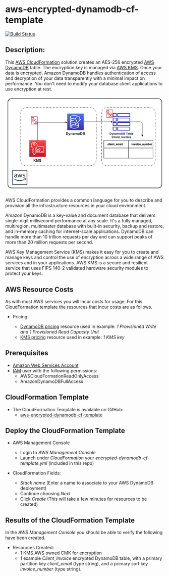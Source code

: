 # aws-encrypted-dynamodb-cf-template
[![Build Status](https://travis-ci.org/getcft/aws-encrypted-dynamodb-cf-template.svg?branch=master)](https://travis-ci.org/getcft/aws-encrypted-dynamodb-cf-template)

## Description:

This <a href="https://aws.amazon.com/cloudformation/" target="_blank">AWS CloudFormation</a> solution creates an AES-256 encrypted <a href="https://aws.amazon.com/dynamodb/" target="_blank"> AWS DynamoDB</a> table. The encryption key is managed via <a href="https://aws.amazon.com/kms" target="_blank"> AWS KMS</a>. Once your data is encrypted, Amazon DynamoDB handles authentication of access and decryption of your data transparently with a minimal impact on performance. You don't need to modify your database client applications to use encryption at rest.

<img src="encrypted-aws-dynamodb.png" alt="Encrypted DynamoDB" />

AWS CloudFormation provides a common language for you to describe and provision all the infrastructure resources in your cloud environment.

Amazon DynamoDB is a key-value and document database that delivers single-digit millisecond performance at any scale. It's a fully managed, multiregion, multimaster database with built-in security, backup and restore, and in-memory caching for internet-scale applications. DynamoDB can handle more than 10 trillion requests per day and can support peaks of more than 20 million requests per second.

AWS Key Management Service (KMS) makes it easy for you to create and manage keys and control the use of encryption across a wide range of AWS services and in your applications. AWS KMS is a secure and resilient service that uses FIPS 140-2 validated hardware security modules to protect your keys.

## AWS Resource Costs

As with most AWS services you will incur costs for usage. For this CloudFormation template the resources that incur costs are as follows.

* Pricing:

   * <a href="https://aws.amazon.com/dynamodb/pricing/" target="_blank">DynamoDB pricing</a> resource used in example: *1 Provisioned Write and 1 Provisioned Read Capacity Unit*
   * <a href="https://aws.amazon.com/kms/pricing/" target="_blank">KMS pricing</a> resource used in example: *1 KMS key*

## Prerequisites

* <a href="https://aws.amazon.com" target="_blank"> Amazon Web Services Account</a>
* <a href="https://aws.amazon.com/iam/" target="_blank">IAM</a> user with the following permissions:
   * AWSCloudFormationReadOnlyAccess
   * AmazonDynamoDBFullAccess

## CloudFormation Template

* The CloudFormation Template is available on GitHub:
   * <a href="https://github.com/getcft/aws-encrypted-dynamodb-cf-template" target="_blank">aws-encrypted-dynamodb-cf-template</a>

## Deploy the CloudFormation Template

* AWS Management Console

   * Login to *AWS Management Console*
   * Launch under *CloudFormation* your *encrypted-dynamodb-cf-template.yml* (included in this repo)

* CloudFormation Fields:

   * *Stack name* (Enter a name to associate to your AWS DynamoDB deployment)
   * Continue choosing *Next*
   * Click *Create* (This will take a few minutes for resources to be created)

## Results of the CloudFormation Template

In the *AWS Management Console* you should be able to verify the following have been created.

* Resources Created:
   * 1 KMS AWS owned CMK for encryption
   * 1 example *Client_Invoice* encrypted DynamoDB table, with a primary partition key *client_email* (type string), and a primary sort key *invoice_number* (type string).
